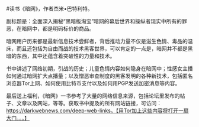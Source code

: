 \#读书《暗网》，作者杰米•巴特利特。

副标题是：全面深入揭秘“黑暗版淘宝”暗网的幕后世界和操纵者现实中所有的罪恶，在暗网中，都是明码标价的商品。

暗网用户历来都是最新信息技术尝鲜者，背后推动力量不仅是滋生色情、毒品的温床，而且还包括为自由而战的技术黑客世界，可以肯定的一点是，暗网并不都是黑暗的东西，其中还蕴含着突破性的力量和技术。

书中讲述了网络初期，引战的历史；儿童色情内容如何隐身在暗网中；性感女主播如何通过暗网扩大点播量；以及憎恶审查制度的黑客发明的各种新技术，包括匿名浏览器Tor上网、如何使用比特币支付以及如何用PGP发送加密消息等内容。

最后送上福利，《暗网》一书参考了大量的网络信息来源，包括论坛里发布的帖子、文章以及网站，等等。获取书中提及的所有网站链接，可访问：https://darkwebnews.com/deep-web-links。【用Tor加上这些内容将打开一扇大门。。。】